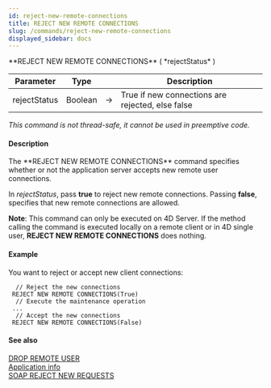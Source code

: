 ```yaml
---
id: reject-new-remote-connections
title: REJECT NEW REMOTE CONNECTIONS
slug: /commands/reject-new-remote-connections
displayed_sidebar: docs
---
```


<!--REF #_command_.REJECT NEW REMOTE CONNECTIONS.Syntax-->**REJECT NEW REMOTE CONNECTIONS** ( *rejectStatus* )<!-- END REF-->
<!--REF #_command_.REJECT NEW REMOTE CONNECTIONS.Params-->
| Parameter | Type |  | Description |
| --- | --- | --- | --- |
| rejectStatus | Boolean | &#8594;  | True if new connections are rejected, else false |

<!-- END REF-->

*This command is not thread-safe, it cannot be used in preemptive code.*


#### Description 

<!--REF #_command_.REJECT NEW REMOTE CONNECTIONS.Summary-->The **REJECT NEW REMOTE CONNECTIONS** command specifies whether or not the application server accepts new remote user connections.<!-- END REF--> 

In *rejectStatus*, pass **true** to reject new remote connections. Passing **false**, specifies that new remote connections are allowed.

**Note**: This command can only be executed on 4D Server. If the method calling the command is executed locally on a remote client or in 4D single user, **REJECT NEW REMOTE CONNECTIONS** does nothing.

#### Example 

You want to reject or accept new client connections:

```4d
  // Reject the new connections
 REJECT NEW REMOTE CONNECTIONS(True)
  // Execute the maintenance operation
 ...
  // Accept the new connections
 REJECT NEW REMOTE CONNECTIONS(False)
```

#### See also 

[DROP REMOTE USER](drop-remote-user.md)  
[Application info](application-info.md)  
[SOAP REJECT NEW REQUESTS](soap-reject-new-requests.md)  